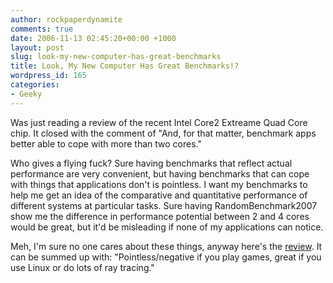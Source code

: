 ```yaml
---
author: rockpaperdynamite
comments: true
date: 2006-11-13 02:45:20+00:00 +1000
layout: post
slug: look-my-new-computer-has-great-benchmarks
title: Look, My New Computer Has Great Benchmarks!?
wordpress_id: 165
categories:
- Geeky
---
```


Was just reading a review of the recent Intel Core2 Extreame Quad Core chip. It closed with the comment of "And, for that matter, benchmark apps better able to cope with more than two cores."

Who gives a flying fuck? Sure having benchmarks that reflect actual performance are very convenient, but having benchmarks that can cope with things that applications don't is pointless. I want my benchmarks to help me get an idea of the comparative and quantitative performance of different systems at particular tasks. Sure having RandomBenchmark2007 show me the difference in performance potential between 2 and 4 cores would be great, but it'd be misleading if none of my applications can notice.

Meh, I'm sure no one cares about these things, anyway here's the [review](http://www.reghardware.co.uk/2006/11/02/review_intel_core_2_extreme_qx6700/). It can be summed up with: "Pointless/negative if you play games, great if you use Linux or do lots of ray tracing."
